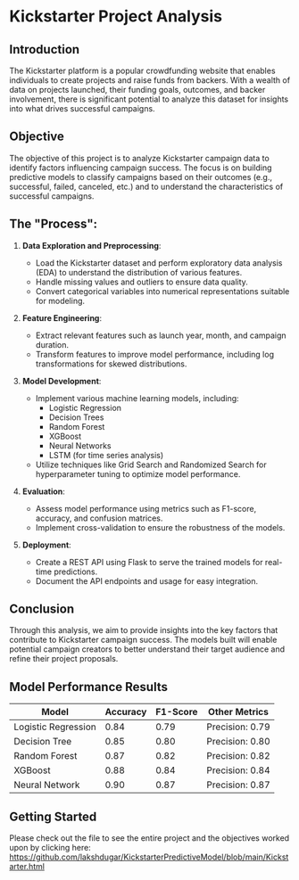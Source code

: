 # Kickstarter Project Analysis

## Introduction
The Kickstarter platform is a popular crowdfunding website that enables individuals to create projects and raise funds from backers. With a wealth of data on projects launched, their funding goals, outcomes, and backer involvement, there is significant potential to analyze this dataset for insights into what drives successful campaigns.

## Objective
The objective of this project is to analyze Kickstarter campaign data to identify factors influencing campaign success. The focus is on building predictive models to classify campaigns based on their outcomes (e.g., successful, failed, canceled, etc.) and to understand the characteristics of successful campaigns.

## The "Process":
1. **Data Exploration and Preprocessing**:
   - Load the Kickstarter dataset and perform exploratory data analysis (EDA) to understand the distribution of various features.
   - Handle missing values and outliers to ensure data quality.
   - Convert categorical variables into numerical representations suitable for modeling.
   
2. **Feature Engineering**:
   - Extract relevant features such as launch year, month, and campaign duration.
   - Transform features to improve model performance, including log transformations for skewed distributions.

3. **Model Development**:
   - Implement various machine learning models, including:
     - Logistic Regression
     - Decision Trees
     - Random Forest
     - XGBoost
     - Neural Networks
     - LSTM (for time series analysis)
   - Utilize techniques like Grid Search and Randomized Search for hyperparameter tuning to optimize model performance.

4. **Evaluation**:
   - Assess model performance using metrics such as F1-score, accuracy, and confusion matrices.
   - Implement cross-validation to ensure the robustness of the models.

5. **Deployment**:
   - Create a REST API using Flask to serve the trained models for real-time predictions.
   - Document the API endpoints and usage for easy integration.

## Conclusion
Through this analysis, we aim to provide insights into the key factors that contribute to Kickstarter campaign success. The models built will enable potential campaign creators to better understand their target audience and refine their project proposals.
## Model Performance Results

| Model               | Accuracy | F1-Score | Other Metrics      |
|---------------------|----------|----------|---------------------|
| Logistic Regression  | 0.84     | 0.79     | Precision: 0.79     |
| Decision Tree        | 0.85     | 0.80     | Precision: 0.80     |
| Random Forest        | 0.87     | 0.82     | Precision: 0.82     |
| XGBoost              | 0.88     | 0.84     | Precision: 0.84     |
| Neural Network       | 0.90     | 0.87     | Precision: 0.87     |


## Getting Started
Please check out the file to see the entire project and the objectives worked upon by clicking here: https://github.com/lakshdugar/KickstarterPredictiveModel/blob/main/Kickstarter.html
